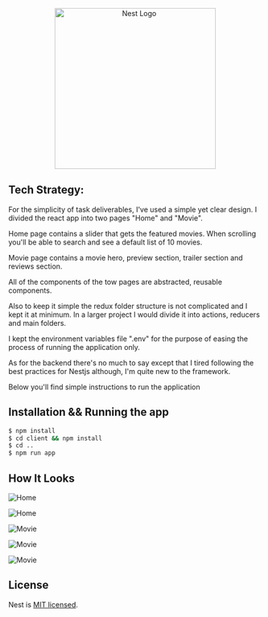 <p align="center">
  <a href="https://www.albathanext.com/" target="blank"><img src="https://static.wixstatic.com/media/43d7b1_dae03c43e8644ebdb3bbecffa55370c8~mv2.png/v1/fill/w_107,h_119,al_c,usm_0.66_1.00_0.01,enc_auto/A-Next.png" width="320" alt="Nest Logo" /></a>
</p>

## Tech Strategy:

For the simplicity of task deliverables, I've used a simple yet clear design. I divided the react app into two pages "Home" and "Movie".

Home page contains a slider that gets the featured movies. When scrolling you'll be able to search and see a default list of 10 movies.

Movie page contains a movie hero, preview section, trailer section and reviews section.

All of the components of the tow pages are abstracted, reusable components.

Also to keep it simple the redux folder structure is not complicated and I kept it at minimum. In a larger project I would divide it into actions, reducers and main folders.

I kept the environment variables file ".env" for the purpose of easing the process of running the application only.

As for the backend there's no much to say except that I tired following the best practices for Nestjs although, I'm quite new to the framework.

Below you'll find simple instructions to run the application

## Installation && Running the app

```bash
$ npm install
$ cd client && npm install
$ cd ..
$ npm run app
```

## How It Looks

![Home](https://drive.google.com/file/d/1TD6kPirwn9PBO05CUeJR-W4jKQMfgdK1/view?usp=sharing)

![Home](https://drive.google.com/file/d/1tfJUIXzW0hwh2UKtG8O9FABRURheZ5fe/view?usp=sharing)

![Movie](https://drive.google.com/file/d/1E-Y9xxqQ5h7Z3gSMA0ydG1PKSd4pckoD/view?usp=sharing)

![Movie](https://drive.google.com/file/d/1lKXd4od7zk1PW0-nLpp0cLTGTi5kYLRK/view?usp=sharing)

![Movie](https://drive.google.com/file/d/1UlL8eC7iPbV2nrRST9fNVZdOz4Ww-_N5/view?usp=sharing)

## License

Nest is [MIT licensed](LICENSE).
